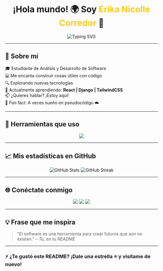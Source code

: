 <h1 align="center">
  ¡Hola mundo! 🌍 Soy <span style="color:#FACC15;">Erika Nicolle Corredor</span> 👋
</h1>

<p align="center">
  <img src="https://readme-typing-svg.herokuapp.com?font=Fira+Code&size=25&duration=4000&pause=1000&center=true&vCenter=true&width=435&lines=Desarrollador+FullStack;Apasionado+por+la+tecnología;Siempre+aprendiendo+cosas+nuevas!;Bienvenido+a+mi+GitHub!🚀" alt="Typing SVG" />
</p>

---

## 🚀 Sobre mí

🎓 Estudiante de Análisis y Desarrollo de Software  
💻 Me encanta construir cosas útiles con código  
🔍 Explorando nuevas tecnologías  
🧠 Actualmente aprendiendo: **React | Django | TailwindCSS**   
📫 ¿Quieres hablar? ¡Estoy aquí!  
🧩 Fun fact: A veces sueño en pseudocódigo ☁️

---

## 🧰 Herramientas que uso 

<p align="center">
  <img src="https://skillicons.dev/icons?i=js,python,react,django,tailwind,html,css,git,github,vscode,figma" />
</p>

---

## 📈 Mis estadísticas en GitHub

<p align="center">
  <img src="https://github-readme-stats.vercel.app/api?username=tuusuario&show_icons=true&theme=radical&hide_border=true" alt="GitHub Stats" />
  <img src="https://github-readme-streak-stats.herokuapp.com/?user=tuusuario&theme=radical&hide_border=true" alt="GitHub Streak" />
</p>

---

## 🌐 Conéctate conmigo

<p align="center">
  <a href="https://www.linkedin.com/in/erika-corredor-80600a320/" target="_blank"><img src="https://img.shields.io/badge/LinkedIn-%230077B5?style=for-the-badge&logo=linkedin&logoColor=white" /></a>
  <a href="mailto:eri16061142@gmail.com"><img src="https://img.shields.io/badge/Email-%23D14836?style=for-the-badge&logo=gmail&logoColor=white" /></a>
  <a href="https://tuportafolio.com"><img src="https://img.shields.io/badge/Portafolio-%2312100E?style=for-the-badge&logo=Firefox&logoColor=white" /></a>
</p>

---

## 💡 Frase que me inspira

> "El software es una herramienta para crear futuros que aún no existen." – *Tú, en tu README*

---

### ⚡ ¿Te gustó este README? ¡Dale una estrella ⭐ y visítame de nuevo!

